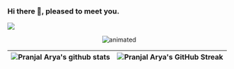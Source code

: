 ### Hi there 👋, pleased to meet you.

<img src="https://api.visitorbadge.io/api/visitors?path=https%3A%2F%2Fgithub.com%2Fpvaraya%2Fpvarya&label=VISITORS&labelColor=%23007EC6&countColor=%23ggg" />

<p align="center">
  <img src="https://github-readme-stats.vercel.app/api/top-langs/?username=pvarya&layout=compact" alt="animated" />
</p>

| ![Pranjal Arya's github stats](https://github-readme-stats-sigma-five.vercel.app/api?username=pvarya&show_icons=true) | ![Pranjal Arya's GitHub Streak](https://github-readme-streak-stats.herokuapp.com/?user=pvarya) |
| -- | -- |

<!--
**pvarya/pvarya** is a ✨ _special_ ✨ repository because its `README.md` (this file) appears on your GitHub profile.

Here are some ideas to get you started:

- 🔭 I’m currently working on ...
- 🌱 I’m currently learning ...
- 👯 I’m looking to collaborate on ...
- 🤔 I’m looking for help with ...
- 💬 Ask me about ...
- 📫 How to reach me: ...
- 😄 Pronouns: ...
- ⚡ Fun fact: ...
-->

